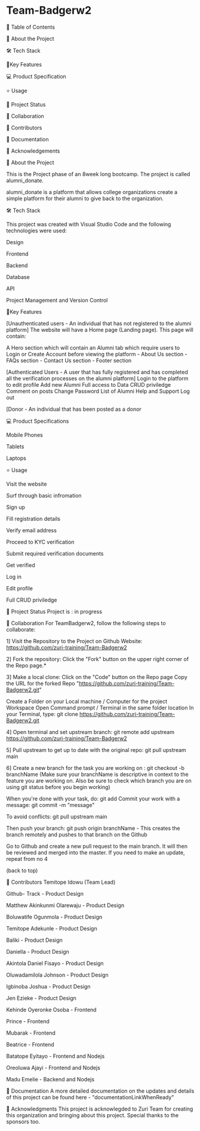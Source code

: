 # Team-Badgerw2

📗 Table of Contents

📖 About the Project

🛠 Tech Stack

🚀Key Features

💻 Product Specification

⭐️ Usage

🔭 Project Status

👥 Collaboration

🤝 Contributors

📝 Documentation

🙏 Acknowledgements

📖 About the Project

This is the Project phase of an 8week long bootcamp. The project is called alumni_donate.

alumni_donate is a platform that allows college organizations create a simple platform for their alumni to give back to the organization.

🛠 Tech Stack

This project was created with Visual Studio Code and the following technologies were used:

Design

Frontend

Backend

Database

API

Project Management and Version Control

🚀Key Features

[Unauthenticated users - An individual that has not registered to the alumni platform] The website will have a Home page (Landing page). This page will contain:

A Hero section which will contain an Alumni tab which require users to Login or Create Account before viewing the platform - About Us section - FAQs section - Contact Us section - Footer section

[Authenticated Users - A user that has fully registered and has completed all the verification processes on the alumni platform] Login to the platform to edit profile Add new Alumni Full access to Data CRUD priviledge Comment on posts Change Password List of Alumni Help and Support Log out

[Donor - An individual that has been posted as a donor


💻 Product Specifications

Mobile Phones

Tablets

Laptops

⭐️ Usage

Visit the website

Surf through basic infromation

Sign up

Fill registration details

Verify email address

Proceed to KYC verification

Submit required verification documents

Get verified

Log in

Edit profile

Full CRUD priviledge


🔭 Project Status
Project is : in progress


👥 Collaboration
For TeamBadgerw2, follow the following steps to collaborate:

1] Visit the Repository to the Project on Github Website: https://github.com/zuri-training/Team-Badgerw2

2] Fork the repository: Click the "Fork" button on the upper right corner of the Repo page.*

3] Make a local clone: Click on the "Code" button on the Repo page Copy the URL for the forked Repo "https://github.com/zuri-training/Team-Badgerw2.git"

Create a Folder on your Local machine / Computer for the project Workspace Open Command prompt / Terminal in the same folder location In your Terminal, type: git clone https://github.com/zuri-training/Team-Badgerw2.git

4] Open terminal and set upstream branch: git remote add upstream https://github.com/zuri-training/Team-Badgerw2

5] Pull upstream to get up to date with the original repo: git pull upstream main

6] Create a new branch for the task you are working on : git checkout -b branchName (Make sure your branchName is descriptive in context to the feature you are working on. Also be sure to check which branch you are on using git status before you begin working)

When you're done with your task, do:
git add
    Commit your work with a message:
    git commit -m "message"

To avoid conflicts:
git pull upstream main

Then push your branch:
git push origin branchName - This creates the branch remotely and pushes to that branch on the Github

Go to Github and create a new pull request to the main branch. It will then be reviewed and merged into the master.
If you need to make an update, repeat from no 4

(back to top)

🤝 Contributors
Temitope Idowu (Team Lead)

Github-
Track - Product Design

Matthew Akinkunmi Olarewaju - Product Design

Boluwatife Ogunmola - Product Design

Temitope Adekunle - Product Design

Baliki - Product Design

Daniella - Product Design

Akintola Daniel Fisayo - Product Design

Oluwadamilola Johnson - Product Design

Igbinoba Joshua - Product Design

Jen Ezieke - Product Design

Kehinde Oyeronke Osoba - Frontend

Prince - Frontend

Mubarak - Frontend

Beatrice - Frontend

Batatope Eyitayo - Frontend and Nodejs

Oreoluwa Ajayi - Frontend and Nodejs

Madu Emelie - Backend and Nodejs

📝 Documentation
A more detailed documentation on the updates and details of this project can be found here - "documentationLinkWhenReady"


🙏 Acknowledgments
This project is acknowlegded to Zuri Team for creating this organization and bringing about this project. Special thanks to the sponsors too.

